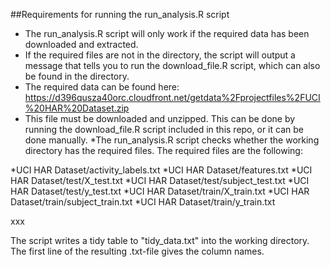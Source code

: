 ##Requirements for running the run_analysis.R script

* The run_analysis.R script will only work if the required data has been downloaded and extracted.
* If the required files are not in the directory, the script will output a message that tells you to run the download_file.R script, which can also be found in the directory.
* The required data can be found here:
https://d396qusza40orc.cloudfront.net/getdata%2Fprojectfiles%2FUCI%20HAR%20Dataset.zip
* This file must be downloaded and unzipped. This can be done by running the download_file.R script included in this repo, or it can be done manually.
*The run_analysis.R script checks whether the working directory has the required files. The required files are the following:

*UCI HAR Dataset/activity_labels.txt
*UCI HAR Dataset/features.txt
*UCI HAR Dataset/test/X_test.txt
*UCI HAR Dataset/test/subject_test.txt
*UCI HAR Dataset/test/y_test.txt
*UCI HAR Dataset/train/X_train.txt
*UCI HAR Dataset/train/subject_train.txt
*UCI HAR Dataset/train/y_train.txt



xxx


The script writes a tidy table to "tidy_data.txt" into the working directory.
The first line of the resulting .txt-file gives the column names.